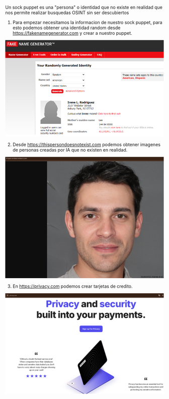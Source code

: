 Un sock puppet es una "persona" o identidad que no existe en realidad que nos permite realizar busquedas OSINT sin ser descubiertos
1. Para empezar necesitamos la informacion de nuestro sock puppet, para esto podemos obtener una identidad random desde https://fakenamegenerator.com y crear a nuestro puppet.

![Diagrama explicativo](./imagen1.png)

2. Desde https://thispersondoesnotexist.com podemos obtener imagenes de personas creadas por IA que no existen en realidad.

![Diagrama explicativo](./imagen2.png)

3. En https://privacy.com podemos crear tarjetas de credito.

![Diagrama explicativo](./imagen3.png)
